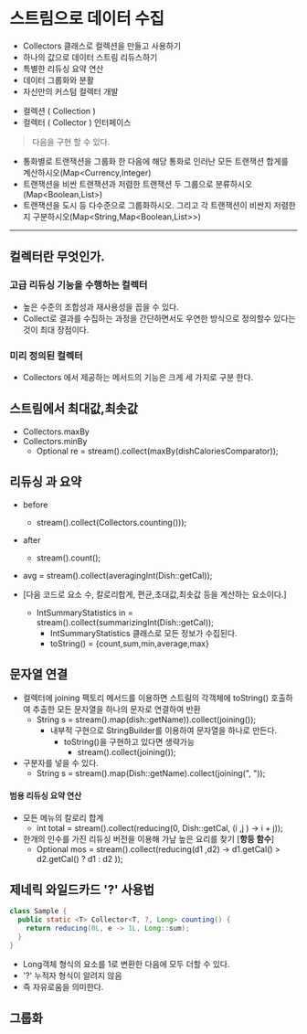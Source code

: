 # 스트림으로 데이터 수집 
+ Collectors 클래스로 컬렉션을 만들고 사용하기
+ 하나의 값으로 데이터 스트림 리듀스하기
+ 특별한 리듀싱 요약 연산
+ 데이터 그룹화와 분활
+ 자신만의 커스텀 컬렉터 개발

- 컬렉션 ( Collection )
- 컬렉터 ( Collector ) 인터페이스

> 다음을 구현 할 수 있다.
- 통화별로 트랜잭션을 그룹화 한 다음에 해당 통화로 인러난 모든 트랜잭션 합게를 계산하시오(Map<Currency,Integer)
- 트랜잭션을 비싼 트랜잭션과 저렴한 트랜잭션 두 그룹으로 분류하시오(Map<Boolean,List<Transaction>>)
- 트랜잭션을 도시 등 다수준으로 그룹화하시오. 그리고 각 트랜잭션이 비싼지 저렴한지 구분하시오(Map<String,Map<Boolean,List<Transaction>>>)

---

## 컬렉터란 무엇인가.

### 고급 리듀싱 기능을 수행하는 컬렉터

- 높은 수준의 조합성과 재사용성을 꼽을 수 있다.
- Collect로 결과를 수집하는 과정을 간단하면서도 우연한 방식으로 정의할수 있다는 것이 최대 장점이다.

### 미리 정의된 컬렉터

- Collectors 에서 제공하는 메서드의 기능은 크게 세 가지로  구분 한다.


## 스트림에서 최대값,최솟값

- Collectors.maxBy
- Collectors.minBy
    - Optional<Dish> re = stream().collect(maxBy(dishCaloriesComparator));


## 리듀싱 과 요약

- before
  -  stream().collect(Collectors.counting()));
- after
  - stream().count();

- avg = stream().collect(averagingInt(Dish::getCal));

- [다음 코드로 요소 수, 칼로리합게, 편균,초대값,최솟값 등을 계산하는 요소이다.]
  - IntSummaryStatistics in = stream().collect(summarizingInt(Dish::getCal));
    -  IntSummaryStatistics 클래스로 모든 정보가 수집된다.
      - toString() =  {count,sum,min,average,max}

## 문자열 연결

- 컬렉터에 joining 팩토리 메서드를 이용하면 스트림의 각객체에 toString() 호출하여 추출한 모든 문자열을 하나의 문자로 연결하여 반환
  - String s = stream().map(dish::getName)).collect(joining());
    - 내부적 구현으로 StringBuilder를 이용하여 문자열을 하나로 만든다.
      - toString()을 구현하고 있다면 생략가능
        - stream().collect(joining());
- 구분자를 넣을 수 있다.
  - String s = stream().map(Dish::getName).collect(joining(", "));

#### 범용 리듀싱 요약 연산

- 모든 메뉴의 칼로리 합계 
  - int total = stream().collect(reducing(0, Dish::getCal, (i ,j ) -> i + j));
- 한개의 인수를 가진 리듀싱 버전을 이용해 가낲 높은 요리를 찾기 [**항등 함수**]
  - Optional<Dish> mos = stream().collect(reducing(d1 ,d2) -> d1.getCal() > d2.getCal() ? d1 : d2 ));

## 제네릭 와일드카드 '?' 사용법
```java
class Sample {
  public static <T> Collector<T, ?, Long> counting() {
    return reducing(0L, e -> 1L, Long::sum);
  }
}
```
- Long객체 형식의 요소를 1로 변환한 다음에 모두 더할 수 있다.
- '?' 누적자 형식이 알려지 않음 
- 즉 자유로움을 의미한다.

## 그룹화 
